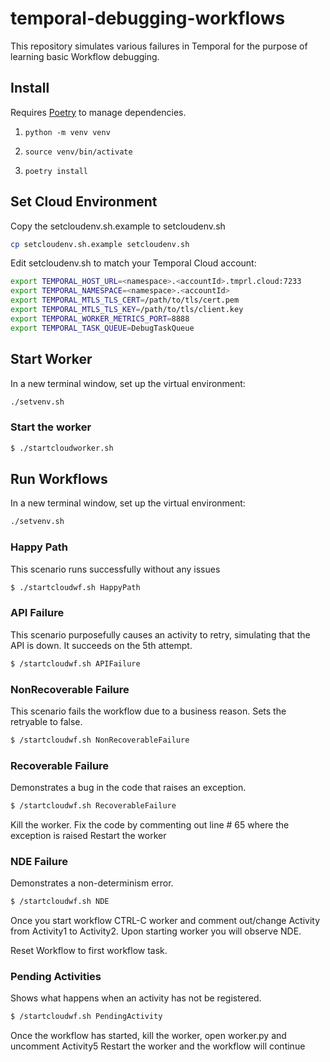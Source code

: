 # temporal-debugging-workflows
This repository simulates various failures in Temporal for the purpose of learning basic Workflow debugging.

## Install
Requires [Poetry](https://python-poetry.org/) to manage dependencies.

1. `python -m venv venv`

2. `source venv/bin/activate`

3. `poetry install`


## Set Cloud Environment

Copy the setcloudenv.sh.example to setcloudenv.sh
```bash
cp setcloudenv.sh.example setcloudenv.sh
```

Edit setcloudenv.sh to match your Temporal Cloud account:

```bash
export TEMPORAL_HOST_URL=<namespace>.<accountId>.tmprl.cloud:7233
export TEMPORAL_NAMESPACE=<namespace>.<accountId>
export TEMPORAL_MTLS_TLS_CERT=/path/to/tls/cert.pem
export TEMPORAL_MTLS_TLS_KEY=/path/to/tls/client.key
export TEMPORAL_WORKER_METRICS_PORT=8888
export TEMPORAL_TASK_QUEUE=DebugTaskQueue
```

## Start Worker
In a new terminal window, set up the virtual environment:

```bash
./setvenv.sh
```

### Start the worker
```bash
$ ./startcloudworker.sh 
```

## Run Workflows
In a new terminal window, set up the virtual environment:

```bash
./setvenv.sh
```

### Happy Path
This scenario runs successfully without any issues

```bash
$ ./startcloudwf.sh HappyPath
```

### API Failure
This scenario purposefully causes an activity to retry, simulating that the API is down. It succeeds on the 5th attempt. 
```bash
$ /startcloudwf.sh APIFailure
```

### NonRecoverable Failure
This scenario fails the workflow due to a business reason. Sets the retryable to false.

```bash
$ /startcloudwf.sh NonRecoverableFailure
```

### Recoverable Failure
Demonstrates a bug in the code that raises an exception. 

```bash
$ /startcloudwf.sh RecoverableFailure
```
Kill the worker.
Fix the code by commenting out line # 65 where the exception is raised
Restart the worker

### NDE Failure
Demonstrates a non-determinism error.

```bash
$ /startcloudwf.sh NDE
```

Once you start workflow CTRL-C worker and comment out/change Activity from Activity1 to Activity2. Upon starting worker you will observe NDE.

Reset Workflow to first workflow task.

### Pending Activities
Shows what happens when an activity has not be registered.

```bash
$ /startcloudwf.sh PendingActivity
```

Once the workflow has started, kill the worker, open worker.py and uncomment Activity5
Restart the worker and the workflow will continue
